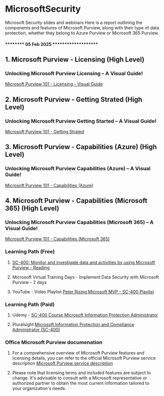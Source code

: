 # MicrosoftSecurity
Microsoft Security slides and webinars
Here is a report outlining the components and features of Microsoft Purview, along with their type of data protection, whether they belong to Azure Purview or Microsoft 365 Purview. 



#### ******** 05 Feb 2025 ******************* 
## 1. Microsoft Purview - Licensing (High Level)

### Unlocking Microsoft Purview Licensing – A Visual Guide!

[Microsoft Purview 101 -  Licensing - Visual Guide](<01 Microsoft Purview - Licensing.pdf>)

## 2. Microsoft Purview - Getting Strated  (High Level)

### Unlocking Microsoft Purview Getting Started – A Visual Guide!

[Microsoft Purview 101 -  Getting Strated](<02 Microsoft Purview - Getting Started.pdf>)

## 3. Microsoft Purview - Capabilities (Azure) (High Level)

### Unlocking Microsoft Purview  Capabilities (Azure) – A Visual Guide!

[Microsoft Purview 101 -  Capabilities (Azure)](<03 Microsoft Purview - Capabilites - Azure.pdf>)


## 4. Microsoft Purview - Capabilities (Microsoft 365) (High Level)

### Unlocking Microsoft Purview  Capabilities (Microsoft 365) – A Visual Guide!

[Microsoft Purview 101 -  Capabilities (Microsoft 365)](<04 Microsoft Purview - Capabilites - M365.pdf>)


### Learning Path (Free)

1. [SC-400: Monitor and investigate data and activities by using Microsoft Purview - Reading](https://learn.microsoft.com/en-us/training/paths/m365-monitor-investigate-activities-microsoft-purview/)

2. Microsoft Virtual Training Days - Implement Data Security with Microsoft Purview - 2 days

3. YouTube - Video Playlist [Peter Rising Microsoft MVP - SC-400 Playlist](https://www.youtube.com/playlist?list=PL9f-PbmksakACxw-D4ZSTav-Gl-uMBmVZ)


### Learning Path (Paid)

1. Udemy - [SC-400 Course Microsoft Information Protection Administrator](https://www.udemy.com/course/sc-400-course-microsoft-information-protection-administrator/)

2. Pluralsight [Microsoft Information Protection and Compliance Administrator (SC-400)](https://app.pluralsight.com/paths/certificate/microsoft-information-protection-administrator-sc-400)

### Office Microsoft Purview documenation 

1. For a comprehensive overview of Microsoft Purview features and licensing details, you can refer to the official Microsoft Purview service description [Microsoft Purview service description](https://learn.microsoft.com/en-us/office365/servicedescriptions/microsoft-365-service-descriptions/microsoft-365-tenantlevel-services-licensing-guidance/microsoft-purview-service-description)


2. Please note that licensing terms and included features are subject to change. It's advisable to consult with a Microsoft representative or authorized partner to obtain the most current information tailored to your organization's needs.








